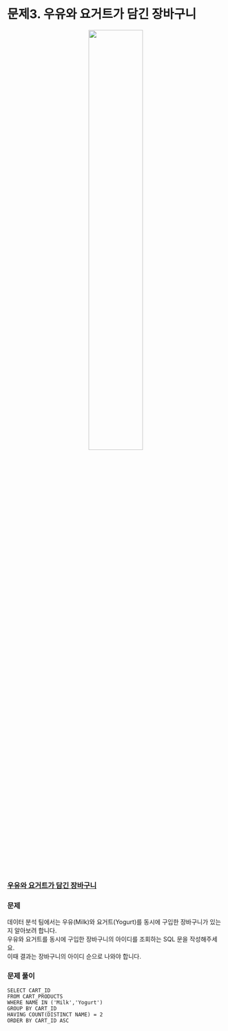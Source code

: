 # 문제3. 우유와 요거트가 담긴 장바구니
<center><img src="https://user-images.githubusercontent.com/77037338/210046724-5f984c66-80c3-4c70-9fdc-32371e86c30c.png" width="50%" height="50%"></center>

### [우유와 요거트가 담긴 장바구니](https://school.programmers.co.kr/learn/courses/30/lessons/62284)

### 문제
데이터 분석 팀에서는 우유(Milk)와 요거트(Yogurt)를 동시에 구입한 장바구니가 있는지 알아보려 합니다. <br>
우유와 요거트를 동시에 구입한 장바구니의 아이디를 조회하는 SQL 문을 작성해주세요. <br>
이때 결과는 장바구니의 아이디 순으로 나와야 합니다.<br>

### 문제 풀이
```Mysql
SELECT CART_ID
FROM CART_PRODUCTS
WHERE NAME IN ('Milk','Yogurt')
GROUP BY CART_ID
HAVING COUNT(DISTINCT NAME) = 2
ORDER BY CART_ID ASC
```
